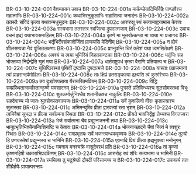 BR-03-10-224-001	वैशम्पायन उवाच
BR-03-10-224-001a	मार्कण्डेयादिभिर्विप्रैः पाण्डवैश्च महात्मभिः
BR-03-10-224-001c	कथाभिरनुकूलाभिः सहासित्वा जनार्दनः
BR-03-10-224-002a	ततस्तैः संविदं कृत्वा यथावन्मधुसूदनः
BR-03-10-224-002c	आरुरुक्षू रथं सत्यामाह्वयामास केशवः
BR-03-10-224-003a	सत्यभामा ततस्तत्र स्वजित्वा द्रुपदात्मजाम्
BR-03-10-224-003c	उवाच वचनं हृद्यं यथाभावसमाहितम्
BR-03-10-224-004a	कृष्णे मा भूत्तवोत्कण्ठा मा व्यथा मा प्रजागरः
BR-03-10-224-004c	भर्तृभिर्देवसंकाशैर्जितां प्राप्स्यसि मेदिनीम्
BR-03-10-224-005a	न ह्येवं शीलसम्पन्ना नैवं पूजितलक्षणाः
BR-03-10-224-005c	प्राप्नुवन्ति चिरं क्लेशं यथा त्वमसितेक्षणे
BR-03-10-224-006a	अवश्यं च त्वया भूमिरियं निहतकण्टका
BR-03-10-224-006c	भर्तृभिः सह भोक्तव्या निर्द्वन्द्वेति श्रुतं मया
BR-03-10-224-007a	धार्तराष्ट्रवधं कृत्वा वैराणि प्रतियात्य च
BR-03-10-224-007c	युधिष्ठिरस्थां पृथिवीं द्रष्टासि द्रुपदात्मजे
BR-03-10-224-008a	यास्ताः प्रव्राजमानां त्वां प्राहसन्दर्पमोहिताः
BR-03-10-224-008c	ताः क्षिप्रं हतसङ्कल्पा द्रक्ष्यसि त्वं कुरुस्त्रियः
BR-03-10-224-009a	तव दुःखोपपन्नाया यैराचरितमप्रियम्
BR-03-10-224-009c	विद्धि सम्प्रस्थितान्सर्वांस्तान्कृष्णे यमसादनम्
BR-03-10-224-010a	पुत्रस्ते प्रतिविन्ध्यश्च सुतसोमस्तथा विभुः
BR-03-10-224-010c	श्रुतकर्मार्जुनिश्चैव शतानीकश्च नाकुलिः
BR-03-10-224-010e	सहदेवाच्च यो जातः श्रुतसेनस्तवात्मजः
BR-03-10-224-011a	सर्वे कुशलिनो वीराः कृतास्त्राश्च सुतास्तव
BR-03-10-224-011c	अभिमन्युरिव प्रीता द्वारवत्यां रता भृशम्
BR-03-10-224-012a	त्वमिवैषां सुभद्रा च प्रीत्या सर्वात्मना स्थिता
BR-03-10-224-012c	प्रीयते भावनिर्द्वंद्वा तेभ्यश्च विगतज्वरा
BR-03-10-224-013a	भेजे सर्वात्मना चैव प्रद्युम्नजननी तथा
BR-03-10-224-013c	भानुप्रभृतिभिश्चैनान्विशिनष्टि च केशवः
BR-03-10-224-014a	भोजनाच्छादने चैषां नित्यं मे श्वशुरः स्थितः
BR-03-10-224-014c	रामप्रभृतयः सर्वे भजन्त्यन्धकवृष्णयः
BR-03-10-224-014e	तुल्यो हि प्रणयस्तेषां प्रद्युम्नस्य च भामिनि
BR-03-10-224-015a	एवमादि प्रियं प्रीत्या हृद्यमुक्त्वा मनोनुगम्
BR-03-10-224-015c	गमनाय मनश्चक्रे वासुदेवरथं प्रति
BR-03-10-224-016a	तां कृष्णां कृष्णमहिषी चकाराभिप्रदक्षिणम्
BR-03-10-224-016c	आरुरोह रथं शौरेः सत्यभामा च भामिनी
BR-03-10-224-017a	स्मयित्वा तु यदुश्रेष्ठो द्रौपदीं परिसान्त्व्य च
BR-03-10-224-017c	उपावर्त्य ततः शीघ्रैर्हयैः प्रायात्परन्तपः
